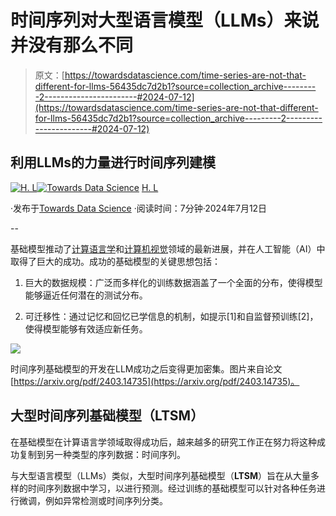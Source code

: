 # 时间序列对大型语言模型（LLMs）来说并没有那么不同

> 原文：[https://towardsdatascience.com/time-series-are-not-that-different-for-llms-56435dc7d2b1?source=collection_archive---------2-----------------------#2024-07-12](https://towardsdatascience.com/time-series-are-not-that-different-for-llms-56435dc7d2b1?source=collection_archive---------2-----------------------#2024-07-12)

## 利用LLMs的力量进行时间序列建模

[](https://medium.com/@a0987284901?source=post_page---byline--56435dc7d2b1--------------------------------)[![H. L](../Images/eaa1b4eb6f6cebc131f4cf0cfdd4cda7.png)](https://medium.com/@a0987284901?source=post_page---byline--56435dc7d2b1--------------------------------)[](https://towardsdatascience.com/?source=post_page---byline--56435dc7d2b1--------------------------------)[![Towards Data Science](../Images/a6ff2676ffcc0c7aad8aaf1d79379785.png)](https://towardsdatascience.com/?source=post_page---byline--56435dc7d2b1--------------------------------) [H. L](https://medium.com/@a0987284901?source=post_page---byline--56435dc7d2b1--------------------------------)

·发布于[Towards Data Science](https://towardsdatascience.com/?source=post_page---byline--56435dc7d2b1--------------------------------) ·阅读时间：7分钟·2024年7月12日

--

基础模型推动了[计算语言学](/what-are-the-data-centric-ai-concepts-behind-gpt-models-a590071bb727)和[计算机视觉](https://medium.com/towards-data-science/the-data-centric-ai-concepts-in-segment-anything-8eea556ac9d)领域的最新进展，并在人工智能（AI）中取得了巨大的成功。成功的基础模型的关键思想包括：

1.  巨大的数据规模：广泛而多样化的训练数据涵盖了一个全面的分布，使得模型能够逼近任何潜在的测试分布。

1.  可迁移性：通过记忆和回忆已学信息的机制，如提示[1]和自监督预训练[2]，使得模型能够有效适应新任务。

![](../Images/0ba1ef6524001b57764d88b30e4b8a70.png)

时间序列基础模型的开发在LLM成功之后变得更加密集。图片来自论文[https://arxiv.org/pdf/2403.14735](https://arxiv.org/pdf/2403.14735)。

## **大型时间序列基础模型（LTSM）**

在基础模型在计算语言学领域取得成功后，越来越多的研究工作正在努力将这种成功复制到另一种类型的序列数据：时间序列。

与大型语言模型（LLMs）类似，大型时间序列基础模型（**LTSM**）旨在从大量多样的时间序列数据中学习，以进行预测。经过训练的基础模型可以针对各种任务进行微调，例如异常检测或时间序列分类。
